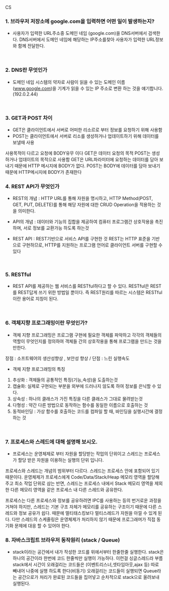 CS

### 1. 브라우저 저장소에 google.com을 입력하면 어떤 일이 발생하는지?

- 사용자가 입력한 URL주소중 도메인 네임 (google.com)을 DNS서버에서 검색한다. DNS서버에서
도메인 네임에 해당하는 IP주소를찾아 사용자가 입력한 URL정보와 함께 전달한다. 

<br>

### 2. DNS란 무엇인가
- 도메인 네임 시스템의 약자로 사람이 읽을 수 있는 도메인 이름(www.google.com)을 
기계가 읽을 수 있는 IP 주소로 변환 하는 것을 얘기합니다.  (192.0.2.44)
<br>

### 3. GET과 POST 차이
- GET은 클라이언트에서 서버로 어떠한 리소르로 부터 정보를 요청하기 위해 사용함
- POST는 클라이언트에서 서버로 리소를 생성하거나 업데이트하기 위해 데이터를 보낼때 사용

사용목적이 다르고 요청에 BODY유무 이다
GET은 데이터 요청의 목적 POST는 생성하거나 업데이트의 목적으로 사용함
GET은 URL파라미터에 요청하는 데이터를 담아 보내기 때문에 HTTP 메시지에 BODY가 없다.
POST는 BODY에 데이터를 담아 보내기 때문에 HTTP메시지에 BODY가 존재한다
<br>

### 4. REST API가 무엇인가 

- REST의 개념 : HTTP URL를 통해 자원을 명시하고, HTTP Method(POST, GET, PUT, DELETE)를 
통해 해당 자원에 대한 CRUD Operation을 적용하는 것을 의미한다.

- API의 개념 : 데이터와 기능의 집합을 제공하여 컴퓨터 프로그램간 상호작용을 촉진하며,
서로 정보를 교환가능 하도록 하는것

- REST API : REST기반으로 서비스 API를 구현한 것
REST는 HTTP 표준을 기반으로 구현하므로, HTTP를 지원하는 프로그램 언어로 클라이언트 서버를
구현할 수 있다
<br>

### 5. RESTful 
- REST API를 제공하는 웹 서비스를 RESTful하다고 할 수 있다.
RESTful은 REST를 REST답게 쓰기 위한 방법일 뿐이다. 즉 REST원리를 따르는 시스템은 RESTful이란
용어로 지칭이 된다.
<br>


### 6. 객체지향 프로그래밍이란 무엇인가?
- 객체 지향 프로그래밍은 프로그램 구현에 필요한 객체를 파악하고 각각의 객체들의 
역할이 무엇인지를 정의하여 객체들 간의 상호작용을 통해 프로그램을 만드는 것을 만한다.

장점 : 소프트웨어의 생산성향상 , 보안성 향상 / 단점 : 느린 실행속도

- 객체 지향 프로그래밍의 특징
1. 추상화 : 객체들의 공통적인 특징(기능,속성)을 도출하는것
2. 캡슐화: 실제로 구현되는 부분을 외부에 드러나지 않도록 하여 정보를 은닉할 수 있다.
3. 상속성 : 하나의 클래스가 가진 특징을 다른 클래스가 그대로 물려받는것
4. 다형성 : 약간 다른 방법으로 동작하는 함수를 동일한 이름으로 호출하는 것
5. 동적바인딩 : 가상 함수를 호출하는 코드를 컴파일 할 때, 바인딩을 실행시간에 결정하는 것

<br>

### 7. 프로세스와 스레드에 대해 설명해 보시오.
- 프로세스는 운영체제로 부터 자원을 할당받는 작업의 단위이고 스레드는 프로세스가 할당 받은
자원을 이용하는 실행의 단위 입니다.

프로세스와 스레드는 개념의 범위부터 다르다. 스레드는 프로세스 안에 포함되어 있기 때문이다.
운영체제가 프로세스에게 Code/Data/Stack/Heap 메모리 영역을 할당해 주고 최소 작업 단위로
삼는 반면, 스레드는 프로세스 내에서 Stack 메모리 영역을 제외한 다른 메모리 영역을 같은
프로세스 내 다른 스레드와 공유한다.

프로세스는 다른 프로세스와 정보를 공유하려면 IPC를 사용하는 등의 번거로운 과정을 거쳐야
하지만, 스레드는 기본 구조 자체가 메모리를 공유하는 구조이기 때문에 다른 스레드와 정보
공유가 쉽다. 때문에 멀티태스킹보다 멀티스레드가 자원을 아낄 수 있게 된다. 다만 스레드의 스케줄링은
운영체제가 처리하지 않기 때문에 프로그래머가 직접 동기화 문제에 대응 할 수 있어야 한다.
<br>

### 8. 자바스크립트 브라우저 동작원리  (stack / Queue)
- stack이라는 공간에서 내가 작성한 코드를 위에서부터 한줄한줄 실행한다. stack은 하나의 공간이라 한번에 코드 한줄씩만 실행이 가능하다.
이런걸 싱글스레드라 부름 stack에서 시간이 오래걸리는 코드들은 (이벤트리스너,셋타임아웃,ajax 등) 따로 빼내어 나중에 실행 하도록 한다(비동기)
오래걸리는 코드들이 실행되면 Queue라는 공간으로가 처리가 완료된 코드들을 집어넣고 순차적으로 stack으로 올려보내 실행된다.
<br>